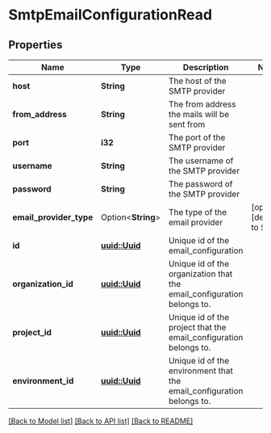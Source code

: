 # SmtpEmailConfigurationRead

## Properties

Name | Type | Description | Notes
------------ | ------------- | ------------- | -------------
**host** | **String** | The host of the SMTP provider | 
**from_address** | **String** | The from address the mails will be sent from | 
**port** | **i32** | The port of the SMTP provider | 
**username** | **String** | The username of the SMTP provider | 
**password** | **String** | The password of the SMTP provider | 
**email_provider_type** | Option<**String**> | The type of the email provider | [optional][default to Smtp]
**id** | [**uuid::Uuid**](uuid::Uuid.md) | Unique id of the email_configuration | 
**organization_id** | [**uuid::Uuid**](uuid::Uuid.md) | Unique id of the organization that the email_configuration belongs to. | 
**project_id** | [**uuid::Uuid**](uuid::Uuid.md) | Unique id of the project that the email_configuration belongs to. | 
**environment_id** | [**uuid::Uuid**](uuid::Uuid.md) | Unique id of the environment that the email_configuration belongs to. | 

[[Back to Model list]](../README.md#documentation-for-models) [[Back to API list]](../README.md#documentation-for-api-endpoints) [[Back to README]](../README.md)


